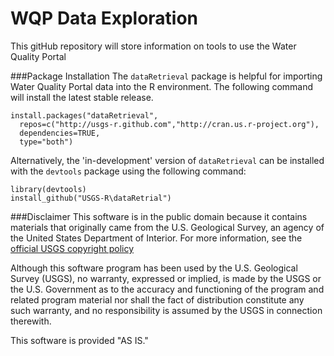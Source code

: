 WQP Data Exploration
====================

This gitHub repository will store information on tools to use the Water Quality Portal


###Package Installation
The `dataRetrieval` package is helpful for importing Water Quality Portal data into the R environment. The following command will install the latest stable release. 

    install.packages("dataRetrieval", 
  	  repos=c("http://usgs-r.github.com","http://cran.us.r-project.org"),
  	  dependencies=TRUE,
  	  type="both")
      
Alternatively, the 'in-development' version of `dataRetrieval` can be installed with the `devtools` package using the following command:

    library(devtools)
    install_github("USGS-R\dataRetrial")
      
      
###Disclaimer
This software is in the public domain because it contains materials that originally came from the U.S. Geological Survey, an agency of the United States Department of Interior. For more information, see the [official USGS copyright policy](http://www.usgs.gov/visual-id/credit_usgs.html#copyright/ "official USGS copyright policy")

Although this software program has been used by the U.S. Geological Survey (USGS), no warranty, expressed or implied, is made by the USGS or the U.S. Government as to the accuracy and functioning of the program and related program material nor shall the fact of distribution constitute any such warranty, and no responsibility is assumed by the USGS in connection therewith.

This software is provided "AS IS."